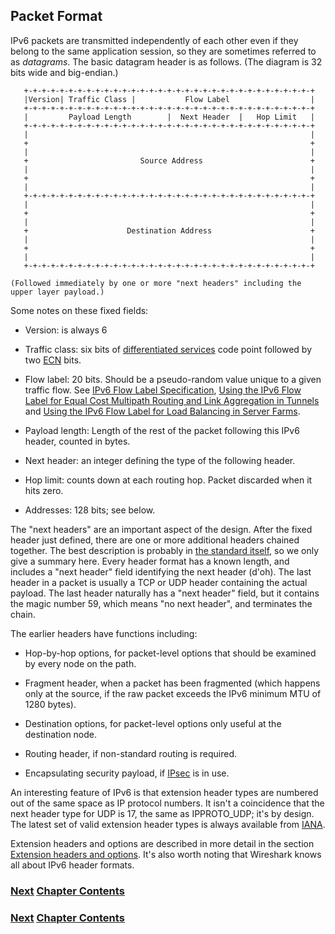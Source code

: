 ## Packet Format

IPv6 packets are transmitted independently of each other even if they belong to the same application session, so they are sometimes referred to as *datagrams*. The basic datagram header is as follows. (The diagram is 32 bits wide
and big-endian.)

~~~
   +-+-+-+-+-+-+-+-+-+-+-+-+-+-+-+-+-+-+-+-+-+-+-+-+-+-+-+-+-+-+-+-+
   |Version| Traffic Class |           Flow Label                  |
   +-+-+-+-+-+-+-+-+-+-+-+-+-+-+-+-+-+-+-+-+-+-+-+-+-+-+-+-+-+-+-+-+
   |         Payload Length        |  Next Header  |   Hop Limit   |
   +-+-+-+-+-+-+-+-+-+-+-+-+-+-+-+-+-+-+-+-+-+-+-+-+-+-+-+-+-+-+-+-+
   |                                                               |
   +                                                               +
   |                                                               |
   +                         Source Address                        +
   |                                                               |
   +                                                               +
   |                                                               |
   +-+-+-+-+-+-+-+-+-+-+-+-+-+-+-+-+-+-+-+-+-+-+-+-+-+-+-+-+-+-+-+-+
   |                                                               |
   +                                                               +
   |                                                               |
   +                      Destination Address                      +
   |                                                               |
   +                                                               +
   |                                                               |
   +-+-+-+-+-+-+-+-+-+-+-+-+-+-+-+-+-+-+-+-+-+-+-+-+-+-+-+-+-+-+-+-+

(Followed immediately by one or more "next headers" including the
upper layer payload.)
~~~

Some notes on these fixed fields:

- Version: is always 6

- Traffic class: six bits of [differentiated services](https://www.rfc-editor.org/info/rfc2474) code point followed by two [ECN](https://www.rfc-editor.org/info/rfc3168) bits.

- Flow label: 20 bits. Should be a pseudo-random value unique to a given traffic flow. See [IPv6 Flow Label Specification](https://www.rfc-editor.org/info/rfc6437), [Using the IPv6 Flow Label for Equal Cost Multipath Routing and Link Aggregation in Tunnels](https://www.rfc-editor.org/info/rfc6438) and [Using the IPv6 Flow Label for Load Balancing in Server Farms](https://www.rfc-editor.org/info/rfc7098).

- Payload length: Length of the rest of the packet following this IPv6 header, counted in bytes.

- Next header: an integer defining the type of the following header.

- Hop limit: counts down at each routing hop. Packet discarded when it hits zero.

- Addresses: 128 bits; see below.

The "next headers" are an important aspect of the design. After the fixed header just defined, there are one or more additional headers chained together. The best description is probably in [the standard itself](https://www.rfc-editor.org/info/rfc8200), so we only give a summary here. Every header format has a known length, and includes a "next header" field identifying the next header (d'oh). The last header in a packet is usually a TCP or UDP header containing the actual payload. The last header naturally has a "next header" field, but it contains the magic number 59, which means "no next header", and terminates the chain.

The earlier headers have functions including:

- Hop-by-hop options, for packet-level options that should be examined by every node on the path.

- Fragment header, when a packet has been fragmented (which happens only at the source, if the raw packet exceeds the IPv6 minimum MTU of 1280 bytes).

- Destination options, for packet-level options only useful at the destination node.

- Routing header, if non-standard routing is required.

- Encapsulating security payload, if [IPsec](https://www.rfc-editor.org/info/rfc4303) is in use.

An interesting feature of IPv6 is that extension header types are numbered out of the same space as IP protocol numbers. It isn't a coincidence that the next header type for UDP is 17, the same as IPPROTO_UDP; it's by design. The latest set of valid extension header types is always available from [IANA](https://www.iana.org/assignments/ipv6-parameters/ipv6-parameters.xhtml).

Extension headers and options are described in more detail in the section [Extension headers and options](Extension-headers-and-options.md). It's also worth noting that Wireshark knows all about IPv6 header formats.

### [<ins>Next</ins>](Addresses.md) [<ins>Chapter Contents</ins>](2.%20IPv6%20Basic%20Technology.md)

<!-- Link lines generated automatically; do not delete -->
### [<ins>Next</ins>](Addresses.md) [<ins>Chapter Contents</ins>](2.%20IPv6%20Basic%20Technology.md)